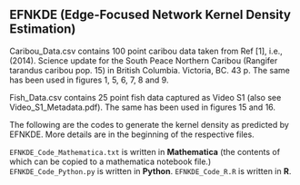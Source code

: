 ## EFNKDE (Edge-Focused Network Kernel Density Estimation)

Caribou_Data.csv contains 100 point caribou data taken from Ref [1], i.e., (2014). Science update for the South Peace Northern Caribou (Rangifer tarandus caribou pop. 15) in British Columbia. Victoria, BC. 43 p. The same has been used in figures 1, 5, 6, 7, 8 and 9.

Fish_Data.csv contains 25 point fish data captured as Video S1 (also see Video_S1_Metadata.pdf). The same has been used in figures 15 and 16.

The following are the codes  to generate the kernel density as predicted by EFNKDE. More details are in the beginning of the respective files.

`EFNKDE_Code_Mathematica.txt` is written in **Mathematica** (the contents of which can be copied to a mathematica notebook file.)
`EFNKDE_Code_Python.py` is written in **Python**.
`EFNKDE_Code_R.R` is written in **R**.

